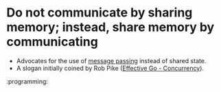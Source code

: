 # Do not communicate by sharing memory; instead, share memory by communicating

*   Advocates for the use of [message passing](4oma) instead of shared state.
*   A slogan initially coined by Rob Pike ([Effective Go - Concurrency](https://golang.org/doc/effective_go.html#concurrency)).

:programming:
